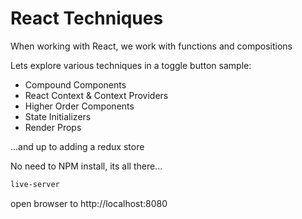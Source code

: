# React Techniques

When working with React, we work with functions and compositions

Lets explore various techniques in a toggle button sample:

* Compound Components
* React Context & Context Providers
* Higher Order Components
* State Initializers 
* Render Props
 
...and up to adding a redux store 

No need to NPM install, its all there...
```bash
live-server
```

open browser to http://localhost:8080
